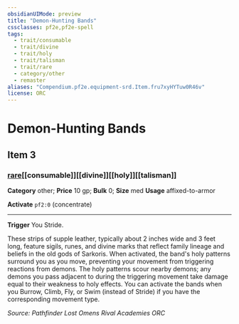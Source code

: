 ```yaml
---
obsidianUIMode: preview
title: "Demon-Hunting Bands"
cssclasses: pf2e,pf2e-spell
tags:
  - trait/consumable
  - trait/divine
  - trait/holy
  - trait/talisman
  - trait/rare
  - category/other
  - remaster
aliases: "Compendium.pf2e.equipment-srd.Item.fru7xyHYTuw0R46v"
license: ORC
---
```

# Demon-Hunting Bands
## Item 3
### [rare](rare "Rare Rarity Trait")[[consumable]][[divine]][[holy]][[talisman]]

**Category** other; 
**Price** 10 gp; 
**Bulk** 0; **Size** med
**Usage** affixed-to-armor

**Activate** `pf2:0` (concentrate)

* * *

**Trigger** You Stride.

These strips of supple leather, typically about 2 inches wide and 3 feet long, feature sigils, runes, and divine marks that reflect family lineage and beliefs in the old gods of Sarkoris. When activated, the band's holy patterns surround you as you move, preventing your movement from triggering reactions from demons. The holy patterns scour nearby demons; any demons you pass adjacent to during the triggering movement take damage equal to their weakness to holy effects. You can activate the bands when you Burrow, Climb, Fly, or Swim (instead of Stride) if you have the corresponding movement type.

*Source: Pathfinder Lost Omens Rival Academies*
*ORC*